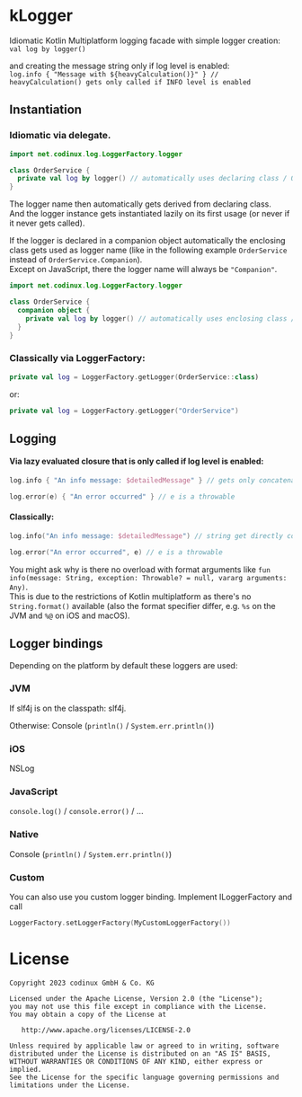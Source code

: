 # kLogger

Idiomatic Kotlin Multiplatform logging facade with simple logger creation:  
`val log by logger()`

and creating the message string only if log level is enabled:  
`log.info { "Message with ${heavyCalculation()}" } // heavyCalculation() gets only called if INFO level is enabled`

## Instantiation

### Idiomatic via delegate.

```kotlin
import net.codinux.log.LoggerFactory.logger

class OrderService {
  private val log by logger() // automatically uses declaring class / OrderService::class.name as logger name
}
```

The logger name then automatically gets derived from declaring class.  
And the logger instance gets instantiated lazily on its first usage (or never if it never gets called).

If the logger is declared in a companion object automatically the enclosing class gets used as logger name
(like in the following example `OrderService` instead of `OrderService.Companion`).  
Except on JavaScript, there the logger name will always be `"Companion"`.

```kotlin
import net.codinux.log.LoggerFactory.logger

class OrderService {
  companion object {
    private val log by logger() // automatically uses enclosing class / OrderService::class.name as logger name (except on JavaScript)
  }
}
``` 

### Classically via LoggerFactory:

```kotlin
private val log = LoggerFactory.getLogger(OrderService::class)
```

or:

```kotlin
private val log = LoggerFactory.getLogger("OrderService")
```

## Logging

#### Via lazy evaluated closure that is only called if log level is enabled:
```kotlin
log.info { "An info message: $detailedMessage" } // gets only concatenated if info level is enabled

log.error(e) { "An error occurred" } // e is a throwable
```

#### Classically:

```kotlin
log.info("An info message: $detailedMessage") // string get directly concatenated whether info level is enabled or not

log.error("An error occurred", e) // e is a throwable
```

You might ask why is there no overload with format arguments like `fun info(message: String, exception: Throwable? = null, vararg arguments: Any)`.  
This is due to the restrictions of Kotlin multiplatform as there's no `String.format()` available (also the format specifier differ, e.g. `%s` on the JVM and `%@` on iOS and macOS).

## Logger bindings

Depending on the platform by default these loggers are used:

### JVM

If slf4j is on the classpath: slf4j.

Otherwise: Console (`println()` / `System.err.println()`)

### iOS

NSLog

### JavaScript

`console.log()` / `console.error()` / ...

### Native

Console (`println()` / `System.err.println()`)

### Custom

You can also use you custom logger binding.
Implement ILoggerFactory and call
```kotlin
LoggerFactory.setLoggerFactory(MyCustomLoggerFactory())
```


# License

    Copyright 2023 codinux GmbH & Co. KG

    Licensed under the Apache License, Version 2.0 (the "License");
    you may not use this file except in compliance with the License.
    You may obtain a copy of the License at

       http://www.apache.org/licenses/LICENSE-2.0

    Unless required by applicable law or agreed to in writing, software
    distributed under the License is distributed on an "AS IS" BASIS,
    WITHOUT WARRANTIES OR CONDITIONS OF ANY KIND, either express or implied.
    See the License for the specific language governing permissions and
    limitations under the License.